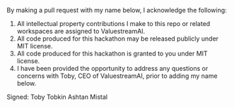 By making a pull request with my name below, I acknowledge the following:

1. All intellectual property contributions I make to this repo or related workspaces are assigned to ValuestreamAI.
2. All code produced for this hackathon may be released publicly under MIT license.
3. All code produced for this hackathon is granted to you under MIT license.
4. I have been provided the opportunity to address any questions or concerns with Toby, CEO of ValuestreamAI, prior to adding my name below.

Signed:
Toby Tobkin
Ashtan Mistal
